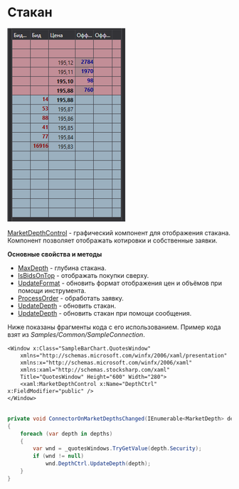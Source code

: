 # Стакан

![GUI MarketDepthControl](../images/GUI_MarketDepthControl.png)

[MarketDepthControl](../api/StockSharp.Xaml.MarketDepthControl.html) \- графический компонент для отображения стакана. Компонент позволяет отображать котировки и собственные заявки. 

**Основные свойства и методы**

- [MaxDepth](../api/StockSharp.Xaml.MarketDepthControl.MaxDepth.html) \- глубина стакана.
- [IsBidsOnTop](../api/StockSharp.Xaml.MarketDepthControl.IsBidsOnTop.html) \- отображать покупки сверху.
- [UpdateFormat](../api/StockSharp.Xaml.MarketDepthControl.UpdateFormat.html) \- обновить формат отображения цен и объёмов при помощи инструмента.
- [ProcessOrder](../api/StockSharp.Xaml.MarketDepthControl.ProcessOrder.html) \- обработать заявку.
- [UpdateDepth](../api/StockSharp.Xaml.MarketDepthControl.UpdateDepth.html) \- обновить стакан.
- [UpdateDepth](../api/StockSharp.Xaml.MarketDepthControl.UpdateDepth.html) \- обновить стакан при помощи сообщения.

Ниже показаны фрагменты кода с его использованием. Пример кода взят из *Samples\/Common\/SampleConnection*. 

```xaml
<Window x:Class="SampleBarChart.QuotesWindow"
    xmlns="http://schemas.microsoft.com/winfx/2006/xaml/presentation"
    xmlns:x="http://schemas.microsoft.com/winfx/2006/xaml"
    xmlns:xaml="http://schemas.stocksharp.com/xaml"
    Title="QuotesWindow" Height="600" Width="280">
	<xaml:MarketDepthControl x:Name="DepthCtrl" x:FieldModifier="public" />
</Window>
	  				
```
```cs
private void ConnectorOnMarketDepthsChanged(IEnumerable<MarketDepth> depths)
{
	foreach (var depth in depths)
	{
		var wnd = _quotesWindows.TryGetValue(depth.Security);
		if (wnd != null)
			wnd.DepthCtrl.UpdateDepth(depth);
	}
}
	  				
```
